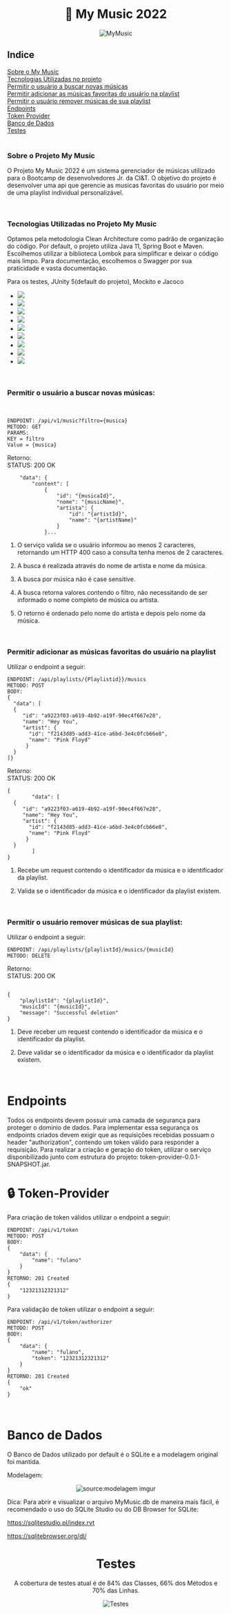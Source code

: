 <div align="center">
<h1> 🎵 My Music 2022 </h1>

![MyMusic](https://github.com/gabrielbillVG/mymusicfiles/blob/main/ezgif.com-gif-maker%20(1)%20(5).gif)
</div>

<h2>Indice</h2>
<a href="#sobre"> Sobre o My Music </a>
<br>
<a href="#tecnologias"> Tecnologias Utilizadas no projeto </a>
<br>
<a href="#buscamusica"> Permitir o usuário a buscar novas músicas </a>
<br>
<a href="#addplaylist"> Permitir adicionar as músicas favoritas do usuário na playlist </a>
<br>
<a href="#removermusica"> Permitir o usuário remover músicas de sua playlist </a>
<br>
<a href="#endpoints"> Endpoints </a>
<br>
<a href="#token"> Token Provider </a>
<br>
<a href="#bancodedados"> Banco de Dados </a>
<br>
<a href="#testes"> Testes </a>
<br>
<br>
<h3 id="sobre"> Sobre o Projeto My Music </h3>
<p id="sobre"> O Projeto My Music 2022 é um sistema gerenciador de músicas utilizado para o Bootcamp de desenvolvedores Jr. da CI&T.
O objetivo do projeto é desenvolver uma api que gerencie as musicas favoritas do usuário por meio de uma playlist individual personalizável.</p>

<br>
<h3 id="tecnologias"> Tecnologias Utilizadas no Projeto My Music </h3>
<p> Optamos pela metodologia Clean Architecture como padrão de organização do código. Por default, o projeto utiliza Java 11, Spring Boot e Maven. Escolhemos utilizar a biblioteca Lombok para simplificar e deixar o código mais limpo. Para documentação, escolhemos o Swagger por sua praticidade e vasta documentação.</p>
<p> Para os testes, JUnity 5(default do projeto), Mockito e Jacoco </p>


*  <img src="https://img.shields.io/badge/Spring-6DB33F?style=for-the-badge&logo=spring&logoColor=white">
*  <img src="https://img.shields.io/badge/Spring_Boot-F2F4F9?style=for-the-badge&logo=spring-boot">
*  <img src="https://img.shields.io/badge/Swagger-85EA2D?style=for-the-badge&logo=Swagger&logoColor=white">
*  <img src="https://img.shields.io/badge/Junit5-25A162?style=for-the-badge&logo=junit5&logoColor=white">
*  <img src="https://img.shields.io/badge/apache_maven-C71A36?style=for-the-badge&logo=apachemaven&logoColor=white">
*  <img src="https://img.shields.io/badge/IntelliJ_IDEA-000000.svg?style=for-the-badge&logo=intellij-idea&logoColor=white">
*  <img src="https://img.shields.io/badge/Postman-FF6C37?style=for-the-badge&logo=Postman&logoColor=white">
*  <img src="https://img.shields.io/badge/mockito-%20%20?style=for-the-badge&logo=appveyor">
*  <img src="https://img.shields.io/badge/Heroku-430098?style=for-the-badge&logo=heroku&logoColor=white">
<br>

<h3 id="buscamusica">Permitir o usuário a buscar novas músicas:</h3>
<br>

```
ENDPOINT: /api/v1/music?filtro={musica}
METODO: GET
PARAMS: 
KEY = filtro
Value = {musica}
```
Retorno:
<br>STATUS: 200 OK

```{
    "data": {
        "content": [
            {
                "id": "{musicaId}",
                "nome": "{musicName}",
                "artista": {
                    "id": "{artistId}",
                    "name": "{artistName}"
                }
            }...
```


1. O serviço valida se o usuário informou ao menos 2 caracteres, retornando um HTTP 400
   caso a consulta tenha menos de 2 caracteres.

2. A busca é realizada através do nome de artista e nome da música.

3. A busca por música não é case sensitive.

4. A busca retorna valores contendo o filtro, não necessitando de ser informado o nome
   completo de música ou artista.

5. O retorno é ordenado pelo nome do artista e depois pelo nome da música.

<br>

<h3 id="addplaylist"> Permitir adicionar as músicas favoritas do usuário na playlist </h3>
Utilizar o endpoint a seguir:

```
ENDPOINT: /api/playlists/{Playlistid}}/musics
METODO: POST
BODY: 
{
  "data": [
  {
     "id": "a9223f03-a619-4b92-a19f-90ec4f667e28",
     "name": "Hey You",
     "artist": {
       "id": "f2143d85-add3-41ce-a6bd-3e4c0fcb66e8",
       "name": "Pink Floyd" 
      } 
  }
]}
```
Retorno:
<br>STATUS: 200 OK
```
{
        "data": [
  {
     "id": "a9223f03-a619-4b92-a19f-90ec4f667e28",
     "name": "Hey You",
     "artist": {
       "id": "f2143d85-add3-41ce-a6bd-3e4c0fcb66e8",
       "name": "Pink Floyd" 
      } 
  }
        ]
}
```


1. Recebe um request contendo o identificador da música e o identificador da playlist.

2. Valida se o identificador da música e o identificador da playlist existem.
<br>

<h3 id="removermusica"> Permitir o usuário remover músicas de sua playlist:</h3>

Utilizar o endpoint a seguir:

```
ENDPOINT: /api/playlists/{playlistId}/musics/{musicId}
METODO: DELETE

```
Retorno:
<br>STATUS: 200 OK
```

{
    "playlistId": "{playlistId}",
    "musicId": "{musicId}",
    "message": "Successful deletion"
}
```

1. Deve receber um request contendo o identificador da música e o identificador da playlist.


2. Deve validar se o identificador da música e o identificador da playlist existem.

<br>

<h1 id="endpoints"> Endpoints </h1>
<p>Todos os endpoints devem possuir uma camada de segurança para proteger o dominio de dados. Para implementar
essa segurança os endpoints criados devem exigir que as requisições recebidas possuam o header "authorization",
contendo um token válido para responder a requisição. Para realizar a criação e geração do token, utilizar o serviço
disponbilizado junto com estrutura do projeto: token-provider-0.0.1-SNAPSHOT.jar.</p>

<h1 id="token"> 🔒 Token-Provider</h1>

Para criação de token válidos utilizar o endpoint a seguir:

```
ENDPOINT: /api/v1/token
METODO: POST
BODY: 
{ 
    "data": {
        "name": "fulano"
    }
}
RETORNO: 201 Created
{
    "12321312321312"
}
```

Para validação de token utilizar o endpoint a seguir:

```
ENDPOINT: /api/v1/token/authorizer
METODO: POST
BODY: 
{ 
    "data": {
        "name": "fulano",
        "token": "12321312321312"
    }
}
RETORNO: 201 Created
{
    "ok"
}
```

<br>

<h1 id="bancodedados"> Banco de Dados </h1>

O Banco de Dados utilizado por default é o SQLite e a modelagem original foi mantida.

Modelagem:
<div align="center"><img src="https://i.imgur.com/yfMGrur.png" title="source:modelagem imgur" /></div>

Dica:
Para abrir e visualizar o arquivo MyMusic.db de maneira mais
fácil, é recomendado o uso do SQLite Studio ou do DB Browser for SQLite:

https://sqlitestudio.pl/index.rvt

https://sqlitebrowser.org/dl/
<br>
<div align="center">
<h1 id="testes"> Testes </h1>

<p> A cobertura de testes atual é de 84% das Classes, 66% dos Métodos e 70% das Linhas.</p>

![Testes](https://github.com/gabrielbillVG/mymusicfiles/blob/main/mymusiccovertest.png)
    </div>
